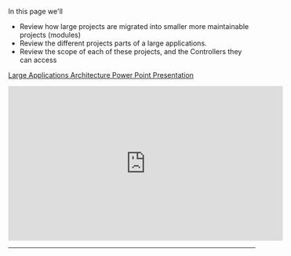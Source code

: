 ﻿In this page we'll 
* Review how large projects are migrated into smaller more maintainable projects (modules)
* Review the different projects  parts of a large applications.
* Review the scope of each of these projects, and the Controllers they can access


[Large Applications Architecture Power Point Presentation](Large-Applications-Architecture.pptx)
<iframe width="560" height="315" src="https://www.youtube.com/embed/dns55O3vaf0?list=PL1DEQjXG2xnJzHc7zzs7CxZX0uK_oOWOY" frameborder="0" allowfullscreen></iframe>

---


